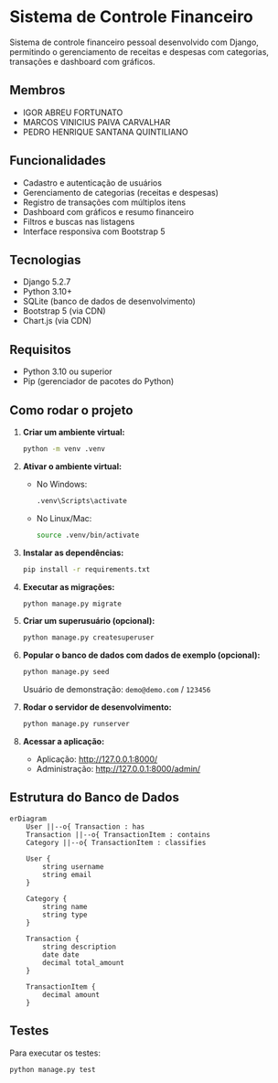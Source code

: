 # Sistema de Controle Financeiro

Sistema de controle financeiro pessoal desenvolvido com Django, permitindo o gerenciamento de receitas e despesas com categorias, transações e dashboard com gráficos.

## Membros

- IGOR ABREU FORTUNATO
- MARCOS VINICIUS PAIVA CARVALHAR
- PEDRO HENRIQUE SANTANA QUINTILIANO

## Funcionalidades

- Cadastro e autenticação de usuários
- Gerenciamento de categorias (receitas e despesas)
- Registro de transações com múltiplos itens
- Dashboard com gráficos e resumo financeiro
- Filtros e buscas nas listagens
- Interface responsiva com Bootstrap 5

## Tecnologias

- Django 5.2.7
- Python 3.10+
- SQLite (banco de dados de desenvolvimento)
- Bootstrap 5 (via CDN)
- Chart.js (via CDN)

## Requisitos

- Python 3.10 ou superior
- Pip (gerenciador de pacotes do Python)

## Como rodar o projeto

1. **Criar um ambiente virtual:**
   ```bash
   python -m venv .venv
   ```

2. **Ativar o ambiente virtual:**
   - No Windows:
     ```bash
     .venv\Scripts\activate
     ```
   - No Linux/Mac:
     ```bash
     source .venv/bin/activate
     ```

3. **Instalar as dependências:**
   ```bash
   pip install -r requirements.txt
   ```

4. **Executar as migrações:**
   ```bash
   python manage.py migrate
   ```

5. **Criar um superusuário (opcional):**
   ```bash
   python manage.py createsuperuser
   ```

6. **Popular o banco de dados com dados de exemplo (opcional):**
   ```bash
   python manage.py seed
   ```
   Usuário de demonstração: `demo@demo.com` / `123456`

7. **Rodar o servidor de desenvolvimento:**
   ```bash
   python manage.py runserver
   ```

8. **Acessar a aplicação:**
   - Aplicação: http://127.0.0.1:8000/
   - Administração: http://127.0.0.1:8000/admin/

## Estrutura do Banco de Dados

```mermaid
erDiagram
    User ||--o{ Transaction : has
    Transaction ||--o{ TransactionItem : contains
    Category ||--o{ TransactionItem : classifies
    
    User {
        string username
        string email
    }
    
    Category {
        string name
        string type
    }
    
    Transaction {
        string description
        date date
        decimal total_amount
    }
    
    TransactionItem {
        decimal amount
    }
```

## Testes

Para executar os testes:
```bash
python manage.py test
```
